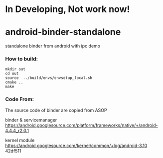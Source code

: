 
In Developing, Not work now!
=========================

android-binder-standalone
=========================

standalone binder from android with ipc demo

### How to build:

```
mkdir out
cd out
source  ../build/envs/envsetup_local.sh 
cmake ..
make
```

### Code From:

The source code of binder are copied from ASOP

binder & servicemanager
https://android.googlesource.com/platform/frameworks/native/+/android-4.4.4_r2.0.1

kernel module
https://android.googlesource.com/kernel/common/+log/android-3.10
42df511